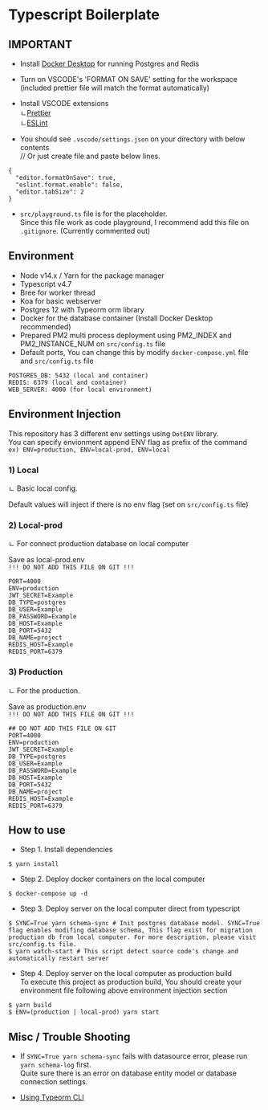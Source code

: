 # Typescript Boilerplate

## IMPORTANT

- Install [Docker Desktop](https://www.docker.com/products/docker-desktop/) for running Postgres and Redis

- Turn on VSCODE's 'FORMAT ON SAVE' setting for the workspace (included prettier file will match the format automatically)
- Install VSCODE extensions  
  ㄴ[Prettier](https://marketplace.visualstudio.com/items?itemName=esbenp.prettier-vscode)  
  ㄴ[ESLint](https://marketplace.visualstudio.com/items?itemName=dbaeumer.vscode-eslint)
- You should see `.vscode/settings.json` on your directory with below contents  
  // Or just create file and paste below lines.

```
{
  "editor.formatOnSave": true,
  "eslint.format.enable": false,
  "editor.tabSize": 2
}
```

- `src/playground.ts` file is for the placeholder.  
  Since this file work as code playground, I recommend add this file on `.gitignore`. (Currently commented out)

## Environment

- Node v14.x / Yarn for the package manager
- Typescript v4.7
- Bree for worker thread
- Koa for basic webserver
- Postgres 12 with Typeorm orm library
- Docker for the database container (Install Docker Desktop recommended)
- Prepared PM2 multi process deployment using PM2_INDEX and PM2_INSTANCE_NUM on `src/config.ts` file
- Default ports, You can change this by modify `docker-compose.yml` file and `src/config.ts` file

```
POSTGRES_DB: 5432 (local and container)
REDIS: 6379 (local and container)
WEB_SERVER: 4000 (for local environment)
```

## Environment Injection

This repository has 3 different env settings using `DotENV` library.  
You can specify envionment append ENV flag as prefix of the command  
`ex) ENV=production, ENV=local-prod, ENV=local`

### 1) Local

ㄴ Basic local config.

Default values will inject if there is no env flag (set on `src/config.ts` file)

### 2) Local-prod

ㄴ For connect production database on local computer

Save as local-prod.env  
`!!! DO NOT ADD THIS FILE ON GIT !!!`

```
PORT=4000
ENV=production
JWT_SECRET=Example
DB_TYPE=postgres
DB_USER=Example
DB_PASSWORD=Example
DB_HOST=Example
DB_PORT=5432
DB_NAME=project
REDIS_HOST=Example
REDIS_PORT=6379
```

### 3) Production

ㄴ For the production.

Save as production.env  
`!!! DO NOT ADD THIS FILE ON GIT !!!`

```
## DO NOT ADD THIS FILE ON GIT
PORT=4000
ENV=production
JWT_SECRET=Example
DB_TYPE=postgres
DB_USER=Example
DB_PASSWORD=Example
DB_HOST=Example
DB_PORT=5432
DB_NAME=project
REDIS_HOST=Example
REDIS_PORT=6379
```

## How to use

- Step 1. Install dependencies

```shell script
$ yarn install
```

- Step 2. Deploy docker containers on the local computer

```shell script
$ docker-compose up -d
```

- Step 3. Deploy server on the local computer direct from typescript

```shell script
$ SYNC=True yarn schema-sync # Init postgres database model. SYNC=True flag enables modifing database schema, This flag exist for migration production db from local computer. For more description, please visit src/config.ts file.
$ yarn watch-start # This script detect source code's change and automatically restart server
```

- Step 4. Deploy server on the local computer as production build  
  To execute this project as production build, You should create your environment file following above environment injection section

```shell script
$ yarn build
$ ENV=(production | local-prod) yarn start
```

## Misc / Trouble Shooting

- If `SYNC=True yarn schema-sync` fails with datasource error, please run `yarn schema-log` first.  
  Quite sure there is an error on database entity model or database connection settings.

- [Using Typeorm CLI](https://typeorm.io/using-cli#create-a-new-migration)
